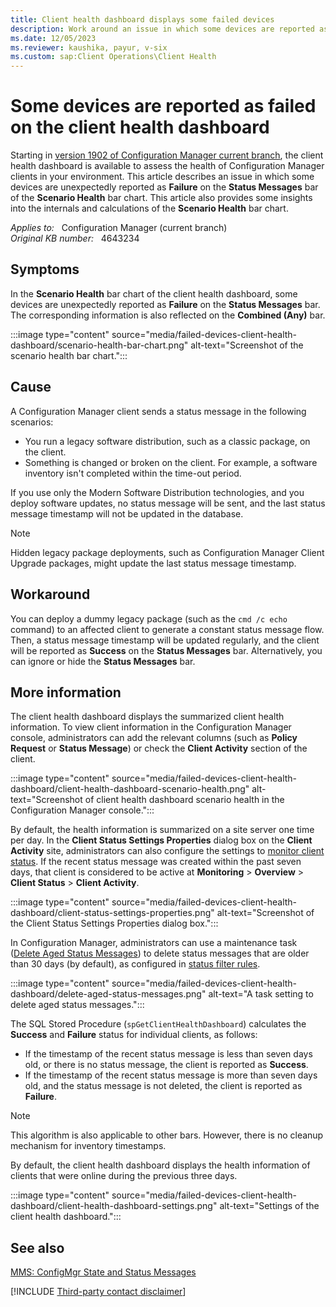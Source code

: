 ```yaml
---
title: Client health dashboard displays some failed devices
description: Work around an issue in which some devices are reported as failure on the Status Messages bar of the client health dashboard.
ms.date: 12/05/2023
ms.reviewer: kaushika, payur, v-six
ms.custom: sap:Client Operations\Client Health
---
```

# Some devices are reported as failed on the client health dashboard

Starting in [version 1902 of Configuration Manager current branch](/mem/configmgr/core/plan-design/changes/whats-new-in-version-1902#client-health-dashboard), the client health dashboard is available to assess the health of Configuration Manager clients in your environment. This article describes an issue in which some devices are  unexpectedly reported as **Failure** on the **Status Messages** bar of the **Scenario Health** bar chart. This article also provides some insights into the internals and calculations of the **Scenario Health** bar chart.

_Applies to:_ &nbsp; Configuration Manager (current branch)  
_Original KB number:_ &nbsp; 4643234

## Symptoms

In the **Scenario Health** bar chart of the client health dashboard, some devices are  unexpectedly reported as **Failure** on the **Status Messages** bar. The corresponding information is also reflected on the **Combined (Any)** bar.

:::image type="content" source="media/failed-devices-client-health-dashboard/scenario-health-bar-chart.png" alt-text="Screenshot of the scenario health bar chart.":::

## Cause

A Configuration Manager client sends a status message in the following scenarios:

- You run a legacy software distribution, such as a classic package, on the client.
- Something is changed or broken on the client. For example, a software inventory isn't completed within the time-out period.

If you use only the Modern Software Distribution technologies, and you deploy software updates, no status message will be sent, and the last status message timestamp will not be updated in the database.

> [!NOTE]
> Hidden legacy package deployments, such as Configuration Manager Client Upgrade packages, might update the last status message timestamp.

## Workaround

You can deploy a dummy legacy package (such as the `cmd /c echo` command) to an affected client to generate a constant status message flow. Then, a status message timestamp will be updated regularly, and the client will be reported as **Success** on the **Status Messages** bar. Alternatively, you can ignore or hide the **Status Messages** bar.

## More information

The client health dashboard displays the summarized client health information. To view client information in the Configuration Manager console, administrators can add the relevant columns (such as **Policy Request** or **Status Message**) or check the **Client Activity** section of the client.

:::image type="content" source="media/failed-devices-client-health-dashboard/client-health-dashboard-scenario-health.png" alt-text="Screenshot of client health dashboard scenario health in the Configuration Manager console.":::

By default, the health information is summarized on a site server one time per day. In the **Client Status Settings Properties** dialog box on the **Client Activity** site, administrators can also configure the settings to [monitor client status](/mem/configmgr/core/clients/manage/monitor-clients). If the recent status message was created within the past seven days, that client is considered to be active at **Monitoring** > **Overview** > **Client Status** > **Client Activity**.

:::image type="content" source="media/failed-devices-client-health-dashboard/client-status-settings-properties.png" alt-text="Screenshot of the Client Status Settings Properties dialog box.":::

In Configuration Manager, administrators can use a maintenance task ([Delete Aged Status Messages](/mem/configmgr/core/servers/manage/reference-for-maintenance-tasks#delete-aged-status-messages)) to delete status messages that are older than 30 days (by default), as configured in [status filter rules](/mem/configmgr/core/servers/manage/use-status-system#manage-status-filter-rules).

:::image type="content" source="media/failed-devices-client-health-dashboard/delete-aged-status-messages.png" alt-text="A task setting to delete aged status messages.":::

The SQL Stored Procedure (`spGetClientHealthDashboard`) calculates the **Success** and **Failure** status for individual clients, as follows:

- If the timestamp of the recent status message is less than seven days old, or there is no status message, the client is reported as **Success**.
- If the timestamp of the recent status message is more than seven days old, and the status message is not deleted, the client is reported as **Failure**.

> [!NOTE]
> This algorithm is also applicable to other bars. However, there is no cleanup mechanism for inventory timestamps.

By default, the client health dashboard displays the health information of clients that were online during the previous three days.

:::image type="content" source="media/failed-devices-client-health-dashboard/client-health-dashboard-settings.png" alt-text="Settings of the client health dashboard.":::

## See also

[MMS: ConfigMgr State and Status Messages](https://mms2014.sched.com/event/Z78Zmr/configmgr-state-and-status-messages-under-the-hood)

[!INCLUDE [Third-party contact disclaimer](../../../includes/third-party-contact-disclaimer.md)]
